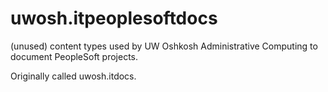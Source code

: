 uwosh.itpeoplesoftdocs
======================

(unused) content types used by UW Oshkosh Administrative Computing to document PeopleSoft projects. 

Originally called uwosh.itdocs.
